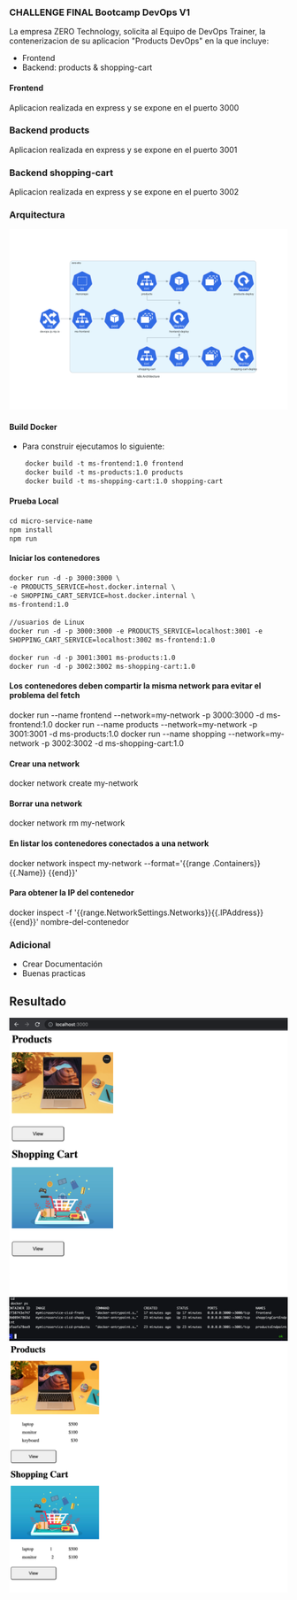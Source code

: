 ### CHALLENGE FINAL Bootcamp DevOps V1

La empresa ZERO Technology, solicita al Equipo de DevOps Trainer, la contenerizacion de su aplicacion "Products DevOps" en la que incluye:

- Frontend
- Backend: products & shopping-cart

#### Frontend
Aplicacion realizada en express y se expone en el puerto 3000

### Backend products
Aplicacion realizada en express y se expone en el puerto 3001

### Backend shopping-cart
Aplicacion realizada en express y se expone en el puerto 3002

### Arquitectura

![](docs/k8s_architecture.png)

#### Build Docker 
- Para construir ejecutamos lo siguiente:
```
    docker build -t ms-frontend:1.0 frontend
    docker build -t ms-products:1.0 products
    docker build -t ms-shopping-cart:1.0 shopping-cart
```
#### Prueba Local
    cd micro-service-name 
    npm install
    npm run
    

#### Iniciar los contenedores 
    docker run -d -p 3000:3000 \
    -e PRODUCTS_SERVICE=host.docker.internal \
    -e SHOPPING_CART_SERVICE=host.docker.internal \
    ms-frontend:1.0

    //usuarios de Linux
    docker run -d -p 3000:3000 -e PRODUCTS_SERVICE=localhost:3001 -e SHOPPING_CART_SERVICE=localhost:3002 ms-frontend:1.0

    docker run -d -p 3001:3001 ms-products:1.0
    docker run -d -p 3002:3002 ms-shopping-cart:1.0

#### Los contenedores deben compartir la misma network para evitar el problema del fetch
docker run --name frontend --network=my-network -p 3000:3000 -d ms-frontend:1.0
docker run --name products --network=my-network -p 3001:3001 -d ms-products:1.0
docker run --name shopping --network=my-network -p 3002:3002 -d ms-shopping-cart:1.0

#### Crear una network
docker network create my-network

#### Borrar una network
docker network rm my-network

#### En listar los contenedores conectados a una network
docker network inspect my-network --format='{{range .Containers}}{{.Name}} {{end}}'

#### Para obtener la IP del contenedor
docker inspect -f '{{range.NetworkSettings.Networks}}{{.IPAddress}}{{end}}' nombre-del-contenedor

### Adicional 
- Crear Documentación
- Buenas practicas

## Resultado

![](docs/1.png)
![](docs/2.png)
![](docs/3.png)
